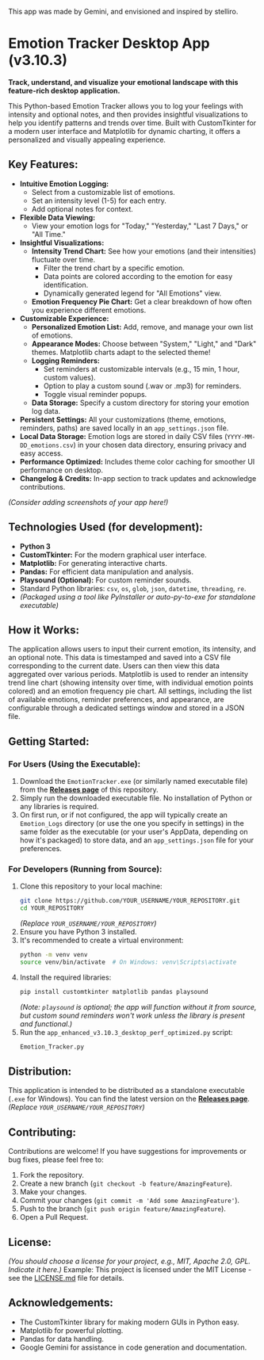 This app was made by Gemini, and envisioned and inspired by stelliro.

# Emotion Tracker Desktop App (v3.10.3)

**Track, understand, and visualize your emotional landscape with this feature-rich desktop application.**

This Python-based Emotion Tracker allows you to log your feelings with intensity and optional notes, and then provides insightful visualizations to help you identify patterns and trends over time. Built with CustomTkinter for a modern user interface and Matplotlib for dynamic charting, it offers a personalized and visually appealing experience.

## Key Features:

*   **Intuitive Emotion Logging:**
    *   Select from a customizable list of emotions.
    *   Set an intensity level (1-5) for each entry.
    *   Add optional notes for context.
*   **Flexible Data Viewing:**
    *   View your emotion logs for "Today," "Yesterday," "Last 7 Days," or "All Time."
*   **Insightful Visualizations:**
    *   **Intensity Trend Chart:** See how your emotions (and their intensities) fluctuate over time.
        *   Filter the trend chart by a specific emotion.
        *   Data points are colored according to the emotion for easy identification.
        *   Dynamically generated legend for "All Emotions" view.
    *   **Emotion Frequency Pie Chart:** Get a clear breakdown of how often you experience different emotions.
*   **Customizable Experience:**
    *   **Personalized Emotion List:** Add, remove, and manage your own list of emotions.
    *   **Appearance Modes:** Choose between "System," "Light," and "Dark" themes. Matplotlib charts adapt to the selected theme!
    *   **Logging Reminders:**
        *   Set reminders at customizable intervals (e.g., 15 min, 1 hour, custom values).
        *   Option to play a custom sound (.wav or .mp3) for reminders.
        *   Toggle visual reminder popups.
    *   **Data Storage:** Specify a custom directory for storing your emotion log data.
*   **Persistent Settings:** All your customizations (theme, emotions, reminders, paths) are saved locally in an `app_settings.json` file.
*   **Local Data Storage:** Emotion logs are stored in daily CSV files (`YYYY-MM-DD_emotions.csv`) in your chosen data directory, ensuring privacy and easy access.
*   **Performance Optimized:** Includes theme color caching for smoother UI performance on desktop.
*   **Changelog & Credits:** In-app section to track updates and acknowledge contributions.

*(Consider adding screenshots of your app here!)*
<!-- Example: <img src="path/to/screenshot1.png" width="400"> -->

## Technologies Used (for development):

*   **Python 3**
*   **CustomTkinter:** For the modern graphical user interface.
*   **Matplotlib:** For generating interactive charts.
*   **Pandas:** For efficient data manipulation and analysis.
*   **Playsound (Optional):** For custom reminder sounds.
*   Standard Python libraries: `csv`, `os`, `glob`, `json`, `datetime`, `threading`, `re`.
*   *(Packaged using a tool like PyInstaller or auto-py-to-exe for standalone executable)*

## How it Works:

The application allows users to input their current emotion, its intensity, and an optional note. This data is timestamped and saved into a CSV file corresponding to the current date. Users can then view this data aggregated over various periods. Matplotlib is used to render an intensity trend line chart (showing intensity over time, with individual emotion points colored) and an emotion frequency pie chart. All settings, including the list of available emotions, reminder preferences, and appearance, are configurable through a dedicated settings window and stored in a JSON file.

## Getting Started:

### For Users (Using the Executable):

1.  Download the `EmotionTracker.exe` (or similarly named executable file) from the **[Releases page](https://github.com/Stelliro/Emotion-Tracker/tag/v3.10.3/)** of this repository.
2.  Simply run the downloaded executable file. No installation of Python or any libraries is required.
3.  On first run, or if not configured, the app will typically create an `Emotion_Logs` directory (or use the one you specify in settings) in the same folder as the executable (or your user's AppData, depending on how it's packaged) to store data, and an `app_settings.json` file for your preferences.

### For Developers (Running from Source):

1.  Clone this repository to your local machine:
    ```bash
    git clone https://github.com/YOUR_USERNAME/YOUR_REPOSITORY.git
    cd YOUR_REPOSITORY
    ```
    *(Replace `YOUR_USERNAME/YOUR_REPOSITORY`)*
2.  Ensure you have Python 3 installed.
3.  It's recommended to create a virtual environment:
    ```bash
    python -m venv venv
    source venv/bin/activate  # On Windows: venv\Scripts\activate
    ```
4.  Install the required libraries:
    ```bash
    pip install customtkinter matplotlib pandas playsound
    ```
    *(Note: `playsound` is optional; the app will function without it from source, but custom sound reminders won't work unless the library is present and functional.)*
5.  Run the `app_enhanced_v3.10.3_desktop_perf_optimized.py` script:
    ```bash
    Emotion_Tracker.py
    ```

## Distribution:

This application is intended to be distributed as a standalone executable (`.exe` for Windows). You can find the latest version on the **[Releases page](https://github.com/YOUR_USERNAME/YOUR_REPOSITORY/releases)**.
*(Replace `YOUR_USERNAME/YOUR_REPOSITORY`)*

## Contributing:

Contributions are welcome! If you have suggestions for improvements or bug fixes, please feel free to:

1.  Fork the repository.
2.  Create a new branch (`git checkout -b feature/AmazingFeature`).
3.  Make your changes.
4.  Commit your changes (`git commit -m 'Add some AmazingFeature'`).
5.  Push to the branch (`git push origin feature/AmazingFeature`).
6.  Open a Pull Request.

## License:

*(You should choose a license for your project, e.g., MIT, Apache 2.0, GPL. Indicate it here.)*
Example: This project is licensed under the MIT License - see the [LICENSE.md](LICENSE.md) file for details.

## Acknowledgements:

*   The CustomTkinter library for making modern GUIs in Python easy.
*   Matplotlib for powerful plotting.
*   Pandas for data handling.
*   Google Gemini for assistance in code generation and documentation.
